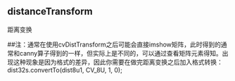 ## distanceTransform
距离变换

##注：通常在使用cvDistTransform之后可能会直接imshow矩阵，此时得到的通常和canny算子得到的一样，但实际上是不同的，可以通过查看矩阵元素得知。出现这种现象是因为格式的差异，因此你需要在做完距离变换之后加入格式转换：dist32s.convertTo(dist8u1, CV_8U, 1, 0);
